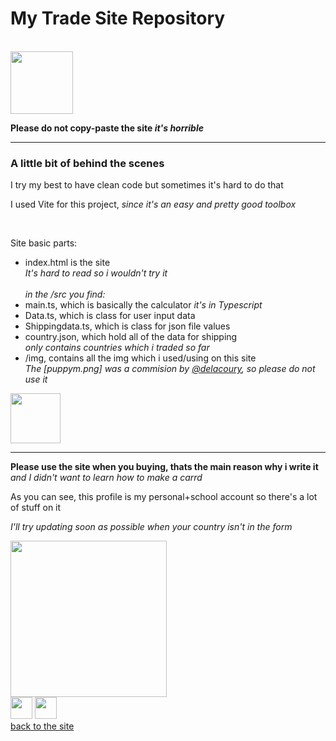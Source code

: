 <h1>My Trade Site Repository</h1>
<br>
<img height="100" src="https://1.bp.blogspot.com/-aS8JMMiAQ6E/X5di_X1oOKI/AAAAAABHl8M/N5UtgKZKdBoL1P0WjeuNkPSWVnT3ueeHQCLcBGAsYHQ/s370/AS0007417_12.gif">
<b><p>Please do not copy-paste the site <i>it's horrible</i></p></b><hr>
<h3>A little bit of behind the scenes</h3>
<p>I try my best to have clean code but sometimes it's hard to do that</p>
<p>I used Vite for this project, <i>since it's an easy and pretty good toolbox</i></p>
<br>
<p>Site basic parts:</p>
<ul>
  <li>index.html is the site<br><i>It's hard to read so i wouldn't try it</i></li>
  <br>
  <i>in the /src you find:</i>
  <li>main.ts, which is basically the calculator <i>it's in Typescript</i></li>
  <li>Data.ts, which is class for user input data</li>
  <li>Shippingdata.ts, which is class for json file values</li>
  <li>country.json, which hold all of the data for shipping<br><i>only contains countries which i traded so far</i></li>
  <li>/img, contains all the img which i used/using on this site<br><i>The [puppym.png] was a commision by <a href="https://www.instagram.com/delacoury/" target="_blank">@delacoury</a>, so please do not use it</i></li>
</ul>
<img height="80" src="https://1.bp.blogspot.com/-fJip51ej0mU/X5djBJlMX7I/AAAAAABHl8k/5VHdv4bxAukMXIrgMhiLoKZmPlnoVl18QCLcBGAsYHQ/s370/AS0007417_18.gif">
<hr>
<p><b>Please use the site when you buying, thats the main reason why i write it</b><br>
<i>and I didn't want to learn how to make a carrd</i></p>
<p>As you can see, this profile is my personal+school account so there's a lot of stuff on it</p>
<p><i>I'll try updating soon as possible when your country isn't in the form</i></p>
<img height="250" src="https://1.bp.blogspot.com/-zOfUir_Y8PA/X5djAteQWgI/AAAAAABHl8g/0TpVdUxoxV0HGxmPEsXZA4dgrZeap5yygCLcBGAsYHQ/s370/AS0007417_17.gif">
<br>
<a href="https://www.instagram.com/fannimongmong/" target="_blank"><img src="https://upload.wikimedia.org/wikipedia/commons/thumb/9/95/Instagram_logo_2022.svg/1200px-Instagram_logo_2022.svg.png" height="35"></a>
<a href="https://twitter.com/E_Fanni05" target="_blank"><img src="https://upload.wikimedia.org/wikipedia/commons/thumb/6/6f/Logo_of_Twitter.svg/220px-Logo_of_Twitter.svg.png" height="35"></a><br>
<a href="https://efanni05.github.io/TradeSite/">back to the site</a>

